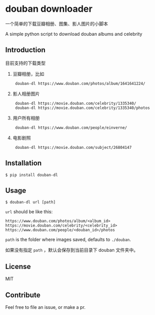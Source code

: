 douban downloader
=======================

一个简单的下载豆瓣相册、图集、影人图片的小脚本

A simple python script to download douban albums and celebrity


Introduction
-----

目前支持的下载类型

1. 豆瓣相册，比如

        douban-dl https://www.douban.com/photos/album/1641641224/

2. 影人相册图片

        douban-dl https://movie.douban.com/celebrity/1335340/
        douban-dl https://movie.douban.com/celebrity/1335340/photos
    
3. 用户所有相册

        douban-dl https://www.douban.com/people/einverne/
    

4. 电影剧照

        douban-dl https://movie.douban.com/subject/26804147

Installation
------------

    $ pip install douban-dl


Usage
-----

    $ douban-dl url [path]

`url` should be like this:

    https://www.douban.com/photos/album/<album_id>
    https://movie.douban.com/celebrity/<celebrity_id>
    https://www.douban.com/people/<douban_id>/photos

`path` is the folder where images saved, defaults to `./douban`.

如果没有指定 `path` ，默认会保存到当前目录下 douban 文件夹中。

License
-------

MIT


Contribute
----------

Feel free to file an issue, or make a pr.
